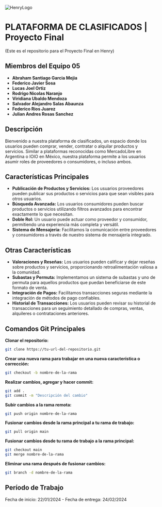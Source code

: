 ![HenryLogo](https://d31uz8lwfmyn8g.cloudfront.net/Assets/logo-henry-white-lg.png)
# **PLATAFORMA DE CLASIFICADOS** | Proyecto Final
(Este es el repositorio para el Proyecto Final en Henry)

## Miembros del Equipo 05
- **Abraham Santiago Garcia Mejia**
- **Federico Javier Sosa**
- **Lucas Joel Ortiz**
- **Rodrigo Nicolas Naranjo**
- **Viridiana Ubaldo Mendoza**
- **Salvador Alejandro Salas Abaunza**
- **Federico Rios Juarez**
- **Julian Andres Rosas Sanchez**

## Descripción
Bienvenido a nuestra plataforma de clasificados, un espacio donde los usuarios pueden comprar, vender, contratar o alquilar productos y servicios. Similar a plataformas reconocidas como MercadoLibre en Argentina o IOIO en México, nuestra plataforma permite a los usuarios asumir roles de proveedores o consumidores, o incluso ambos.

## Características Principales
- **Publicación de Productos y Servicios:** Los usuarios proveedores pueden publicar sus productos o servicios para que sean visibles para otros usuarios.
- **Búsqueda Avanzada:** Los usuarios consumidores pueden buscar productos o servicios utilizando filtros avanzados para encontrar exactamente lo que necesitan.
- **Doble Rol:** Un usuario puede actuar como proveedor y consumidor, permitiendo una experiencia más completa y versátil.
- **Sistema de Mensajería:** Facilitamos la comunicación entre proveedores y consumidores a través de nuestro sistema de mensajería integrado.

## Otras Características
- **Valoraciones y Reseñas:** Los usuarios pueden calificar y dejar reseñas sobre productos y servicios, proporcionando retroalimentación valiosa a la comunidad.
- **Subastas y Permuta:** Implementamos un sistema de subastas y uno de permuta para aquellos productos que puedan beneficiarse de este formato de venta.
- **Integración de Pagos:** Facilitamos transacciones seguras mediante la integración de métodos de pago confiables.
- **Historial de Transacciones:** Los usuarios pueden revisar su historial de transacciones para un seguimiento detallado de compras, ventas, alquileres o contrataciones anteriores.

## Comandos Git Principales

**Clonar el repositorio:**
```bash
git clone https://tu-url-del-repositorio.git
```
**Crear una nueva rama para trabajar en una nueva característica o corrección:**
```bash
git checkout -b nombre-de-la-rama
```
**Realizar cambios, agregar y hacer commit:**
```bash
git add .
git commit -m "Descripción del cambio"
```
**Subir cambios a la rama remota:**
```bash
git push origin nombre-de-la-rama
```
**Fusionar cambios desde la rama principal a tu rama de trabajo:**
```bash
git pull origin main
```
**Fusionar cambios desde tu rama de trabajo a la rama principal:**
```bash
git checkout main
git merge nombre-de-la-rama
```
**Eliminar una rama después de fusionar cambios:**
```bash
git branch -d nombre-de-la-rama
```

## Período de Trabajo
Fecha de inicio: 22/01/2024 - Fecha de entrega: 24/02/2024
